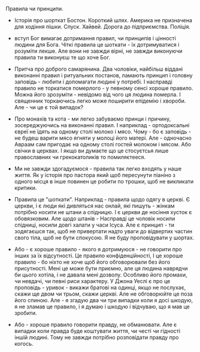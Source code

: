 Правила чи принципи.

- Історія про шорткат
  Бостон. Короткий шлях. Америка не призначена для ходіння пішки. Спуск. Хайвей. Дорога до підприємства. Поліція. 

- вступ
  Бог вимагає дотримання правил, чи принципів і цінності людини для Бога. Чіткі правила це шоткати - їх дотримуватися і розуміти лекше. Але вони не завжди вірні, не завжди виконуючи правила ти виконуєш те що хоче Бог.

- Притча про доброго самарянина. Два чоловіки, найбільш віддані виконанні правил і ритуальних постанов, ламають принцип і головну заповідь - любити і допомагати людині у потребі. І насправді правило не торкатися померлого - у певному сенсі хороше правило. Можна його зрозуміти - невідомо від чого ця людина померла. І священник торкаючись легко може поширити епідемію і хвороби. Але - чи це є той випадок? 

- Про монахів та кота - ми легко забуваємо принци і причину, зосереджуючись на виконанні правил. І наприклад - ортодоксальні євреї не їдять на одному столі молоко і мясо. Чому - бо є заповідь - не будеш варити мясо ягняти у молоці його матері. Але - одночасно Авраам сам пригодає на одному столі гостей молоком і мясом. Або свічки в церквах. І якщо ви думаєте що це стосуєтсья лише православних чи грекокатоликів то помиляєтееся. 
  
- Ми не завжди здогадуємося - правила так легко входять у наше життя. Як у історія про пастора який щоб пересунути піаніно з одного місця в інше повинен це робити по трошки, щоб не викликати критики. 

- Правила це "шоткати". Наприклад - правила щодо одягу в церкві. Є церкви, і є люди які дивляться нас онлай, які пишуть - жінкам потрібно носити не штани а спідницю. І є церкви де носіння хусток є обовязковим. Але щодо штанів - Насправді це чоловік носили спідниці, носили довгі халати у часи Ісуса. Але є принцип - ти зодягаєшся так, щоб не привертати надто уваги до відвертих частин свого тіла, щоб не бути спокусою. Я не буду проповідувати у шортах. 

- Або - є хороше правило - якого я дотримуюся - не говорити про інших за їх відсутності. Це правило конфіденційності, І це хороше правило - бо ніхто не хоче щоб його обговорювали без його присутності. Мені це може бути приємно, але ця людина наврядчи би цього хотіла, і не давала мені дозволу. Особливо його промахи, чи невдачі, чи певні риси характеру. У Джона Уеслі є про це проповідь - уривок - викажи братові на одинці, якщо не послухає, скажи ще двом чи трьом, скажи церкві. Але не обговорюйте це поза його спиною. Але - я згадую два чи три випадки коли я досі шкодую, я не зламав це правило, і я думаю і шкодую і відчуваю, що я мав це зробити. 

- Або - хороше правило говорити правду, не обманювати. Але є випадки коли правда буде коштувати життя, чи честі чи гідності іншій людині. Тому не завжди потрібно розповідати правду про когось. 

